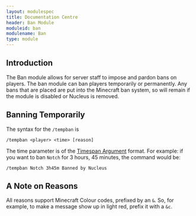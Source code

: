 ```yaml
---
layout: modulespec
title: Documentation Centre
header: Ban Module
moduleid: ban
modulename: Ban
type: module
---
```


## Introduction

The Ban module allows for server staff to impose and pardon bans on players. The ban module can ban players temporarily
or permanently. Any bans that are placed are put into the Minecraft ban system, so will remain if the module is disabled
or Nucleus is removed.

## Banning Temporarily

The syntax for the `/tempban` is

```
/tempban <player> <time> [reason]
```

The time parameter is of the [Timespan Argument](../arguments.html#timespan) format. For example: if you want to ban `Notch` for 3 hours, 45 minutes, the command would be:

```
/tempban Notch 3h45m Banned by Nucleus
```

## A Note on Reasons

All reasons support Minecraft Colour codes, prefixed by an `&`. So, for example, to make a message show up in light
red, prefix it with a `&c`.